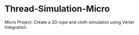 # Thread-Simulation-Micro
Micro Project: Create a 2D rope and cloth simulation using Verlet Integration.
